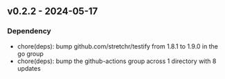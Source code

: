 ## v0.2.2 - 2024-05-17
### Dependency
* chore(deps): bump github.com/stretchr/testify from 1.8.1 to 1.9.0 in the go group
* chore(deps): bump the github-actions group across 1 directory with 8 updates
